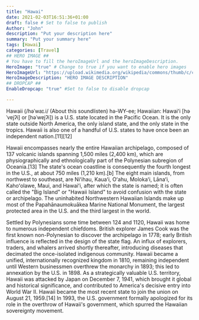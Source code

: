 ```yaml
---
title: "Hawai"
date: 2021-02-03T16:51:36+01:00
draft: false # Set to false to publish
Author: "John"
description: "Put your description here" 
summary: "Put your summary here" 
tags: [Hawai] 
categories: [Travel] 
## HERO IMAGE ##
# You have to fill the heroImageUrl and the heroImageDescription.
HeroImage: "true" # Change to true if you want to enable hero images
HeroImageUrl: "https://upload.wikimedia.org/wikipedia/commons/thumb/c/c3/Hawai%27i.jpg/606px-Hawai%27i.jpg"
HeroImageDescription: "HERO IMAGE DESCRIPTION"
## DROPCAP ##
EnableDropcap: "true" #Set to false to disable dropcap

---
```

Hawaii (/həˈwaɪ.i/ (About this soundlisten) hə-WY-ee; Hawaiian: Hawaiʻi [həˈvɐjʔi] or [həˈwɐjʔi]) is a U.S. state located in the Pacific Ocean. It is the only state outside North America, the only island state, and the only state in the tropics. Hawaii is also one of a handful of U.S. states to have once been an independent nation.[11][12]

Hawaii encompasses nearly the entire Hawaiian archipelago, composed of 137 volcanic islands spanning 1,500 miles (2,400 km), which are physiographically and ethnologically part of the Polynesian subregion of Oceania.[13] The state's ocean coastline is consequently the fourth longest in the U.S., at about 750 miles (1,210 km).[b] The eight main islands, from northwest to southeast, are Niʻihau, Kauaʻi, Oʻahu, Molokaʻi, Lānaʻi, Kahoʻolawe, Maui, and Hawaiʻi, after which the state is named; it is often called the "Big Island" or "Hawaii Island" to avoid confusion with the state or archipelago. The uninhabited Northwestern Hawaiian Islands make up most of the Papahānaumokuākea Marine National Monument, the largest protected area in the U.S. and the third largest in the world.

Settled by Polynesians some time between 124 and 1120, Hawaii was home to numerous independent chiefdoms. British explorer James Cook was the first known non-Polynesian to discover the archipelago in 1778; early British influence is reflected in the design of the state flag. An influx of explorers, traders, and whalers arrived shortly thereafter, introducing diseases that decimated the once-isolated indigenous community. Hawaii became a unified, internationally recognized kingdom in 1810, remaining independent until Western businessmen overthrew the monarchy in 1893; this led to annexation by the U.S. in 1898. As a strategically valuable U.S. territory, Hawaii was attacked by Japan on December 7, 1941, which brought it global and historical significance, and contributed to America's decisive entry into World War II. Hawaii became the most recent state to join the union on August 21, 1959.[14] In 1993, the U.S. government formally apologized for its role in the overthrow of Hawaii's government, which spurred the Hawaiian sovereignty movement.